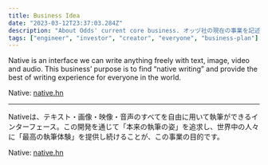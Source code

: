 ```yaml
---
title: Business Idea
date: "2023-03-12T23:37:03.284Z"
description: "About Odds' current core business. オッヅ社の現在の事業を記述します。"
tags: ["engineer", "investor", "creator", "everyone", "business-plan"]
---
```


Native is an interface we can write anything freely with text, image, video and audio. This business’ purpose is to find “native writing” and provide the best of writing experience for everyone in the world.

Native: [native.hn](http://native.hn) 

---

Nativeは、テキスト・画像・映像・音声のすべてを自由に用いて執筆ができるインターフェース。この開発を通じて「本来の執筆の姿」を追求し、世界中の人々に「最高の執筆体験」を提供し続けることが、この事業の目的です。

Native: [native.hn](http://native.hn)